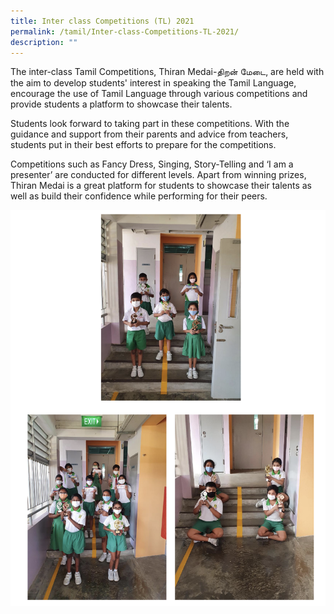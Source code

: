 ```yaml
---
title: Inter class Competitions (TL) 2021
permalink: /tamil/Inter-class-Competitions-TL-2021/
description: ""
---
```

The inter-class Tamil Competitions, Thiran Medai-திறன் மேடை, are held with the aim to develop students' interest in speaking the Tamil Language, encourage the use of Tamil Language through various competitions and provide students a platform to showcase their talents.

  

Students look forward to taking part in these competitions. With the guidance and support from their parents and advice from teachers, students put in their best efforts to prepare for the competitions.

  

Competitions such as Fancy Dress, Singing, Story-Telling and ‘I am a presenter’ are conducted for different levels. Apart from winning prizes, Thiran Medai is a great platform for students to showcase their talents as well as build their confidence while performing for their peers.

![](/images/tl5.png)